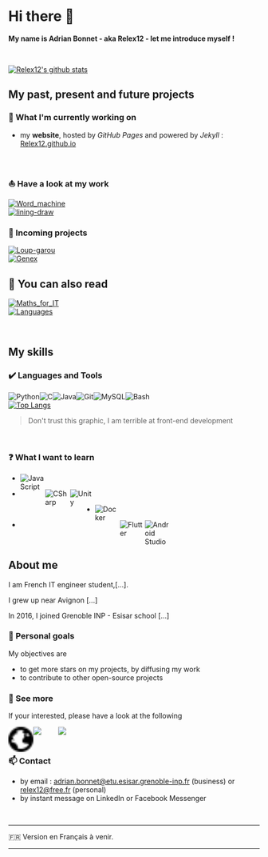 # Hi there 👋

**My name is Adrian Bonnet - aka Relex12 - let me introduce myself !**

<br/>

[![Relex12's github stats](https://github-readme-stats.vercel.app/api?username=Relex12&show_icons=true&count_private=true)](https://github.com/anuraghazra/github-readme-stats)


## My past, present and future projects

### :car: What I'm currently working on

* my **website**, hosted by *GitHub Pages* and powered by *Jekyll* : [Relex12.github.io](https://Relex12.github.io)

<br/>

### :boat: Have a look at my work

[![Word_machine](https://github-readme-stats.vercel.app/api/pin/?username=Relex12&repo=Word_machine)](https://github.com/Relex12/Word_machine)
<br/>
[![lining-draw](https://github-readme-stats.vercel.app/api/pin/?username=Relex12&repo=lining-draw)](https://github.com/Relex12/lining-draw)
<br/>

### :rocket: Incoming projects

[![Loup-garou](https://github-readme-stats.vercel.app/api/pin/?username=Relex12&repo=Loup-garou)](https://github.com/Relex12/Loup-garou)
<br/>
[![Genex](https://github-readme-stats.vercel.app/api/pin/?username=Relex12&repo=Genex)](https://github.com/Relex12/Genex)
<br/>

## :book: You can also read

[![Maths_for_IT](https://github-readme-stats.vercel.app/api/pin/?username=Relex12&repo=Maths_for_IT)](https://github.com/Relex12/Maths_for_IT)
<br/>
[![Languages](https://github-readme-stats.vercel.app/api/pin/?username=Relex12&repo=Languages)](https://github.com/Relex12/Languages)

<br/>

## My skills

### :heavy_check_mark: Languages and Tools
<img align="center" alt="Python" width="50px" src="https://cdn.jsdelivr.net/npm/simple-icons@v3/icons/python.svg"/><img align="center" alt="C" width="50px" src="https://cdn.jsdelivr.net/npm/simple-icons@v3/icons/c.svg"/><img align="center" alt="Java" width="50px" src="https://cdn.jsdelivr.net/npm/simple-icons@v3/icons/java.svg"/><img align="center" alt="Git" width="50px" src="https://cdn.jsdelivr.net/npm/simple-icons@v3/icons/git.svg"/><img align="center" alt="MySQL" width="50px" src="https://cdn.jsdelivr.net/npm/simple-icons@v3/icons/mysql.svg"/><img align="center" alt="Bash" width="50px" src="https://cdn.jsdelivr.net/npm/simple-icons@v3/icons/gnubash.svg"/>
<br/>
[![Top Langs](https://github-readme-stats.vercel.app/api/top-langs/?username=Relex12&layout=compact)](https://github.com/anuraghazra/github-readme-stats)

> Don't trust this graphic, I am terrible at front-end development

<br/>

### :question: What I want to learn

* <img align="left" alt="JavaScript" width="50px" src="https://cdn.jsdelivr.net/npm/simple-icons@v3/icons/javascript.svg"/>

* <img align="left" alt="CSharp" width="50px" src="https://cdn.jsdelivr.net/npm/simple-icons@v3/icons/csharp.svg"/><img align="left" alt="Unity" width="50px" src="https://cdn.jsdelivr.net/npm/simple-icons@v3/icons/unity.svg"/>

* <img align="left" alt="Docker" width="50px" src="https://cdn.jsdelivr.net/npm/simple-icons@v3/icons/docker.svg"/>

* <img align="left" alt="Flutter" width="50px" src="https://cdn.jsdelivr.net/npm/simple-icons@v3/icons/flutter.svg"/> <img align="left" alt="Android Studio" width="50px" src="https://cdn.jsdelivr.net/npm/simple-icons@v3/icons/androidstudio.svg"/>
<br/>

## About me

I am French IT engineer student,[...].

I grew up near Avignon [...]

In 2016, I joined Grenoble INP - Esisar school [...]

### :checkered_flag: Personal goals

My objectives are

* to get more stars on my projects, by diffusing my work
* to contribute to other open-source projects

### :link: See more

If your interested, please have a look at the following

<center>
<a href="https://Relex12.github.io"><img align="left" width="50px" src="https://raw.githubusercontent.com/iconic/open-iconic/master/svg/globe.svg"/></a>
<a href="https://GitHub.com/Relex12"><img align="left" width="50px" src="https://cdn.jsdelivr.net/npm/simple-icons@v3/icons/github.svg"/></a>
<a href="https://fr.linkedin.com/in/adrian-bonnet-897b6218a"><img align="left" width="50px" src="https://cdn.jsdelivr.net/npm/simple-icons@v3/icons/linkedin.svg"/></a>
<br/>
<br/>
</center>

### :mailbox: ​Contact

* by email : adrian.bonnet@etu.esisar.grenoble-inp.fr (business) or relex12@free.fr (personal)
* by instant message on LinkedIn or Facebook Messenger

<br/>

---

:fr: Version en Français à venir.

---
